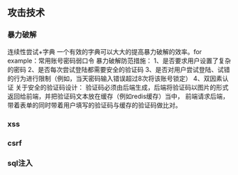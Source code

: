 ## 攻击技术

### 暴力破解
连续性尝试+字典
一个有效的字典可以大大的提高暴力破解的效率。for example：常用账号密码弱口令
暴力破解防范措施：
1、是否要求用户设置了复杂的密码
2、是否每次尝试登陆都需要安全的验证码
3、是否对用户尝试登陆、试错的行为进行限制（例如，当天密码输入错误超过8次将该账号锁定）
4、双因素认证
关于安全的验证码设计：
验证码必须由后端生成，后端将验证码以图片的形式返回给前端，并把验证码文本放在缓存（例如redis缓存）当中，
前端请求后端，带着表单的同时带着用户填写的验证码与缓存的验证码做比对。

### xss

### csrf

### sql注入